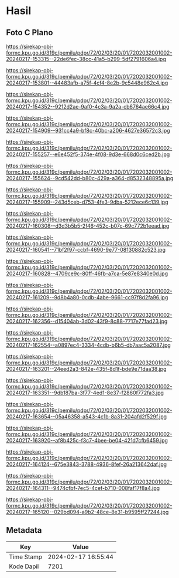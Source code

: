 # Hasil

## Foto C Plano

https://sirekap-obj-formc.kpu.go.id/319c/pemilu/pdpr/72/02/03/20/01/7202032001002-20240217-153315--22de6fec-38cc-41a5-b299-5df2791606a4.jpg

https://sirekap-obj-formc.kpu.go.id/319c/pemilu/pdpr/72/02/03/20/01/7202032001002-20240217-153801--44483afb-a75f-4cf4-8e2b-9c5448e962c4.jpg

https://sirekap-obj-formc.kpu.go.id/319c/pemilu/pdpr/72/02/03/20/01/7202032001002-20240217-154352--9212d2ae-9af0-4c3a-9a2a-cb6764ae66c4.jpg

https://sirekap-obj-formc.kpu.go.id/319c/pemilu/pdpr/72/02/03/20/01/7202032001002-20240217-154909--931cc4a9-bf8c-40bc-a206-4627e36572c3.jpg

https://sirekap-obj-formc.kpu.go.id/319c/pemilu/pdpr/72/02/03/20/01/7202032001002-20240217-155257--e6e452f5-374e-4f08-9d3e-668d0c6ced2b.jpg

https://sirekap-obj-formc.kpu.go.id/319c/pemilu/pdpr/72/02/03/20/01/7202032001002-20240217-155624--9cd542dd-b80c-429a-a364-d8532348895a.jpg

https://sirekap-obj-formc.kpu.go.id/319c/pemilu/pdpr/72/02/03/20/01/7202032001002-20240217-155909--243d5ceb-d753-4fe3-9dba-5212ece6c139.jpg

https://sirekap-obj-formc.kpu.go.id/319c/pemilu/pdpr/72/02/03/20/01/7202032001002-20240217-160308--d3d3b5b5-2f46-452c-b07c-69c772b1eead.jpg

https://sirekap-obj-formc.kpu.go.id/319c/pemilu/pdpr/72/02/03/20/01/7202032001002-20240217-160541--71bf2f97-ccbf-4690-9e77-08130882c523.jpg

https://sirekap-obj-formc.kpu.go.id/319c/pemilu/pdpr/72/02/03/20/01/7202032001002-20240217-160828--4709ce9c-80ff-46fb-a7ca-5e87e8340e0d.jpg

https://sirekap-obj-formc.kpu.go.id/319c/pemilu/pdpr/72/02/03/20/01/7202032001002-20240217-161209--9d8b4a80-0cdb-4abe-9661-cc97f8d2fa96.jpg

https://sirekap-obj-formc.kpu.go.id/319c/pemilu/pdpr/72/02/03/20/01/7202032001002-20240217-162356--d15404ab-3d02-43f9-8c88-7717e77fad23.jpg

https://sirekap-obj-formc.kpu.go.id/319c/pemilu/pdpr/72/02/03/20/01/7202032001002-20240217-162554--a0897ec4-3334-4cdb-b6b5-db7aac5a2087.jpg

https://sirekap-obj-formc.kpu.go.id/319c/pemilu/pdpr/72/02/03/20/01/7202032001002-20240217-163201--24eed2a3-842e-435f-8d1f-bde9e71daa38.jpg

https://sirekap-obj-formc.kpu.go.id/319c/pemilu/pdpr/72/02/03/20/01/7202032001002-20240217-163351--9db187ba-3f77-4ed1-8e37-f2860f772fa3.jpg

https://sirekap-obj-formc.kpu.go.id/319c/pemilu/pdpr/72/02/03/20/01/7202032001002-20240217-163654--05a46358-a543-4c1b-8a31-204afd2f529f.jpg

https://sirekap-obj-formc.kpu.go.id/319c/pemilu/pdpr/72/02/03/20/01/7202032001002-20240217-163920--af8b425c-f3c7-4bee-be04-421d7cfb6459.jpg

https://sirekap-obj-formc.kpu.go.id/319c/pemilu/pdpr/72/02/03/20/01/7202032001002-20240217-164124--675e3843-3788-4936-8fef-26a213642daf.jpg

https://sirekap-obj-formc.kpu.go.id/319c/pemilu/pdpr/72/02/03/20/01/7202032001002-20240217-164311--9474cfbf-7ec5-4cef-b710-008faf17f8a4.jpg

https://sirekap-obj-formc.kpu.go.id/319c/pemilu/pdpr/72/02/03/20/01/7202032001002-20240217-165120--029bd094-a9b2-48ce-8e31-b9595ff27244.jpg


## Metadata

| Key        | Value               |
| ---------- | ------------------- |
| Time Stamp | 2024-02-17 16:55:44 |
| Kode Dapil | 7201                |



